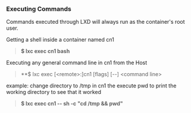 ### Executing Commands 

Commands executed through LXD will always run as the container&#039;s root user.

Getting a shell inside a container named cn1

> **$ lxc exec cn1 bash**

Executing any general command line in cn1 from the Host

> **$ lxc exec \[\<remote\>:\]cn1 \[flags\] \[--\] \<command line\>

example: change directory to /tmp in cn1 the execute pwd to print the working directory to see that it worked

> **$ lxc exec cn1 -- sh -c "cd /tmp \&\& pwd"**
